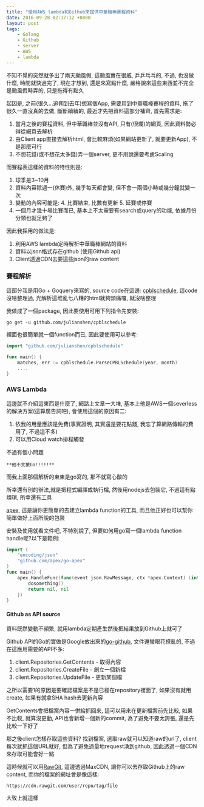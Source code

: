 ```yaml
---
title: "使用AWS lambda和Github來提供中華職棒賽程資料"
date: 2016-09-28 02:17:12 +0800
layout: post
tags:
    - Golang
    - Github
    - server
    - AWS
    - lambda
---
```


不知不覺的突然就多出了兩天颱風假, 這颱風實在很威, 乒乒乓乓的, 不過, 也沒做什麼, 時間就快過完了, 現在才想到, 還是來寫點什麼, 嚴格說來這些東西並不完全是颱風假時弄的, 只是拖得有點久

起因是, 之前(很久...追朔到去年)想寫個App, 需要用到中華職棒賽程的資料, 拖了很久一直沒真的去做, 斷斷續續的, 最近才先把資料這部分補齊, 首先需求是:

1. 當月之後的賽程資料, 但中華職棒並沒有API, 只有(很爛)的網頁, 因此資料勢必得從網頁去解析
2. 由Client app直接去解析html, 會比較麻煩(如果網站更新了, 就要更新App), 不是那麼可行
3. 不想花錢(或不想花太多錢)弄一個server, 更不用說還要考慮Scaling

而賽程表這樣的資料的特性則是:

1. 球季是3~10月
2. 資料內容除週一(休賽)外, 幾乎每天都會變, 但不會一兩個小時或幾分鐘就變一次
3. 變動的內容可能是:
	4. 比賽結束, 比數有更新
	5. 延賽或停賽
6. 一個月才幾十場比賽而已, 基本上不太需要有search或query的功能, 依據月份分類也就足夠了

因此我採用的做法是:

1. 利用AWS lambda定時解析中華職棒網站的資料
2. 資料以json格式存在github (使用Github api)
3. Client透過CDN去要這些json的raw content

### 賽程解析 ###

這部分我是用Go + Goquery來寫的, source code在這邊: [cpblschedule](https://github.com/julianshen/cpblschedule), 這code沒啥整理過, 光解析這堆亂七八糟的html就夠頭痛囉, 就沒啥整理

我做成了一個package, 因此要使用可用下列指令先安裝:

``` go get -u github.com/julianshen/cpblschedule ```

裡面也很簡單就一個function而已, 因此要使用可以參考:

```go
import "github.com/julianshen/cpblschedule"

func main() {
	matches, err := cpblschedule.ParseCPBLSchedule(year, month)
    ....
}
```

### AWS Lambda ###

這邊就不介紹這東西是什麼了, 網路上文章一大堆, 基本上他是AWS一個severless的解決方案(這算廣告詞吧), 會使用這個的原因有二:

1. 依我的用量應該是免費(事實證明, 其實還是要花點錢, 我忘了算網路傳輸的費用了, 不過這不多)
2. 可以用Cloud watch排程觸發

不過有個小問題

	**他不支援Go!!!!!**

而我上面那個解析的東東是go寫的, 那不就寫心酸的

所幸還有別的辦法,就是把程式編譯成執行檔, 然後用nodejs去包裝它, 不過這有點煩瑣, 所幸還有工具

[apex](https://github.com/apex/apex), 這是讓你更簡單的去建立lambda function的工具, 而且他正好也可以幫你簡單做好上面所說的包裝

安裝及使用就看文件吧, 不特別說了, 但要如何用go寫一個lambda function handle呢?以下是範例:

```go
import (
	"encoding/json"
	"github.com/apex/go-apex"
)
func main() {
	apex.HandleFunc(func(event json.RawMessage, ctx *apex.Context) (interface{}, error) {
		dosomething()
		return nil, nil
	})
}
```

#### Github as API source ####

資料既然變動不頻繁, 就用lambda定期產生然後把結果放到Github上就可了

Github API的Go的實做是Google放出來的[go-github](https://github.com/google/go-github/), 文件還蠻眼花撩亂的, 不過在這應用需要的API不多:

1. client.Repositories.GetContents - 取得內容
2. client.Repositories.CreateFile - 創立一個新檔
3. client.Repositories.UpdateFile - 更新某個檔

之所以需要1的原因是要確認檔案是不是已經在repository裡面了, 如果沒有就用create, 如果有就拿SHA hash去更新內容

GetContents會把檔案內容一併給抓回來, 這可以用來在更新檔案前先比較, 如果不比較, 就算沒更動, API也會新增一個新的commit, 為了避免不要太誇張, 還是先比較一下好了

那之後client怎樣存取這些資料? 找到檔案, 選取raw就可以知道raw的url了, client每次就抓這個URL就好, 但為了避免過量地request湧到github, 因此透過一個CDN來存取可能會好一點

這時候就可以用[RawGit](http://rawgit.com), 這邊透過MaxCDN, 讓你可以去存取Github上的raw content, 而你的檔案的網址會是像這樣:  

	https://cdn.rawgit.com/user/repo/tag/file

大致上就這樣